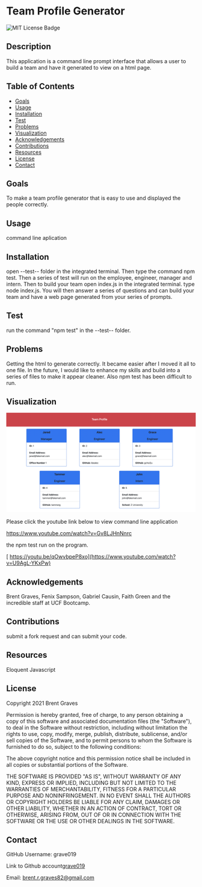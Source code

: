 # Team Profile Generator

  ![MIT License Badge](https://img.shields.io/badge/License-MIT-yellow.svg)

## Description

  This application is a command line prompt interface that allows a user to build a team and have it generated to view on a html page.
  

  ## Table of Contents
  
  * [Goals](#goals)
  * [Usage](#usage) 
  * [Installation](#installation)  
  * [Test](#test)
  * [Problems](#problems)
  * [Visualization](#visualization)
  * [Acknowledgements](#acknowledgements)
  * [Contributions](#contributions)
  * [Resources](#resources)
  * [License](#license) 
  * [Contact](#contact) 
  
  ## Goals

  To make a team profile generator that is easy to use and displayed the people correctly.

  ## Usage

  command line aplication

  ## Installation
  
  open --test-- folder in the integrated terminal. Then type the command npm test. Then a series of test will run on the employee, engineer, manager and intern. Then to build your team open index.js in the integrated terminal. type node index.js. You will then answer a series of questions and can build your team and have a web page generated from your series of prompts.  

  ## Test

  run the command "npm test" in the --test-- folder.

  ## Problems

  Getting the html to generate correctly. It became easier after I moved it all to one file. In the future, I would like to enhance my skills and build into a series of files to make it appear cleaner. Also npm test has been difficult to run. 

  ## Visualization

 ![index.html image](assets/images/Screen%20Shot%202021-10-19%20at%209.24.52%20PM.png)

 Please click the youtube link below to view command line application  


https://www.youtube.com/watch?v=Gv8LJHnNnrc

the npm test run on the program.

[ https://youtu.be/qOwvbpeP8xo](https://www.youtube.com/watch?v=U9AgL-YKxPw)

  ## Acknowledgements

  Brent Graves, Fenix Sampson, Gabriel Causin, Faith Green and the incredible staff at UCF Bootcamp.

  ## Contributions

  submit a fork request and can submit your code.

  ## Resources
 
  Eloquent Javascript

  ## License

  Copyright 2021 Brent Graves

  Permission is hereby granted, free of charge, to any person obtaining a copy of this software and associated documentation files (the "Software"), to deal in the Software without restriction, including without limitation the rights to use, copy, modify, merge, publish, distribute, sublicense, and/or sell copies of the Software, and to permit persons to whom the Software is furnished to do so, subject to the following conditions:
  
  The above copyright notice and this permission notice shall be included in all copies or substantial portions of the Software.
  
  THE SOFTWARE IS PROVIDED "AS IS", WITHOUT WARRANTY OF ANY KIND, EXPRESS OR IMPLIED, INCLUDING BUT NOT LIMITED TO THE WARRANTIES OF MERCHANTABILITY, FITNESS FOR A PARTICULAR PURPOSE AND NONINFRINGEMENT. IN NO EVENT SHALL THE AUTHORS OR COPYRIGHT HOLDERS BE LIABLE FOR ANY CLAIM, DAMAGES OR OTHER LIABILITY, WHETHER IN AN ACTION OF CONTRACT, TORT OR OTHERWISE, ARISING FROM, OUT OF OR IN CONNECTION WITH THE SOFTWARE OR THE USE OR OTHER DEALINGS IN THE SOFTWARE.

  ## Contact
  
  GitHub Username: grave019 
 
  Link to Github account[grave019](https://github.com/grave019)

  Email: brent.r.graves82@gmail.com
